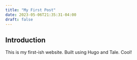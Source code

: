 ```yaml
---
title: "My First Post"
date: 2023-05-06T21:35:31-04:00
draft: false
---
```

## Introduction

This is my first-ish website. Built using Hugo and Tale. Cool!
